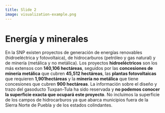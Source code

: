 ```yaml
---
title: Slide 2
image: visualization-example.png
---
```


# Energía y minerales
En la SNP existen proyectos de generación de energías renovables (hidroeléctrica y fotovoltaica),  de hidrocarburos (petróleo y gas natural) y de minería (metálica y no metálica). Los proyectos **hidroeléctricos** son los más extensos con **140,106 hectáreas**, seguidos por las **concesiones de minería metálica** que cubren **45,512 hectáreas**, las **plantas fotovoltaicas** que requieren **1,901hectáreas** y la **minería no metálica** que tiene concesiones que cubren **900 hectáreas**. La información sobre el diseño y trazo del gasoducto Tuxpan-Tula ha sido reservada y **no podemos conocer la superficie exacta que ocupará este proyecto**. No incluimos la superficie de los campos de hidrocarburos ya que abarca municipios fuera de la Sierra Norte de Puebla y de los estados colindantes.
